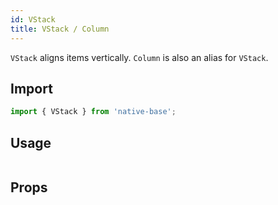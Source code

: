 ```yaml
---
id: VStack
title: VStack / Column
---
```


`VStack` aligns items vertically. `Column` is also an alias for `VStack`.

## Import

```jsx
import { VStack } from 'native-base';
```

## Usage

```ComponentSnackPlayer path=primitives,VStack,basic.tsx

```

## Props

```ComponentPropTable path=primitives,Stack,VStack.tsx

```
